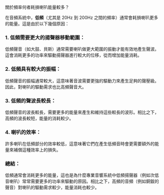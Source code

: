 關於頻率何者耗損喇叭能量較多？

在音頻系統中，**低頻**（尤其是 20Hz 到 200Hz 之間的頻率）通常會耗損喇叭更多的能量。這是由於以下幾個原因：

### 1. **低頻需要更大的揚聲器移動範圍：**

低頻聲音（如大鼓、貝斯）通常需要喇叭做更大範圍的振動才能有效地產生聲波。這會消耗更多的功率來驅動揚聲器進行較大的位移，從而增加能量消耗。

### 2. **低頻具有較大的振幅：**

低頻聲音的振幅通常較大，這意味著音波需要更強的驅動力來產生足夠的聲壓級。因此，對喇叭的驅動需求也比高頻聲音大。

### 3. **低頻的聲波長較長：**

低頻聲音的波長較長，需要更多的能量來產生和維持這些較長的波形。相比之下，高頻的波長較短，能量的消耗較少。

### 4. **喇叭的效率：**

許多喇叭在低頻部分的效率較低，這意味著它們在產生低頻音時會更需要額外的能量來補償這種效率上的損失。

### 總結：

低頻通常會消耗更多的能量，這也是為什麼專業音響系統中低頻揚聲器（例如次低音喇叭）常常需要更多的功率來驅動的原因。相比之下，高頻的音頻（例如銅鈸的聲音）對喇叭的驅動需求較少，能量消耗也較少。